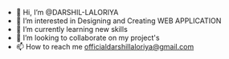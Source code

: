 - 👋 Hi, I’m @DARSHIL-LALORIYA
- 👀 I’m interested in Designing and Creating WEB APPLICATION
- 🌱 I’m currently learning new skills
- 💞️ I’m looking to collaborate on my project's
- 📫 How to reach me officialdarshillaloriya@gmail.com

<!---
DARSHIL-LALORIYA/DARSHIL-LALORIYA is a ✨ special ✨ repository because its `README.md` (this file) appears on your GitHub profile.
You can click the Preview link to take a look at your changes.
--->
